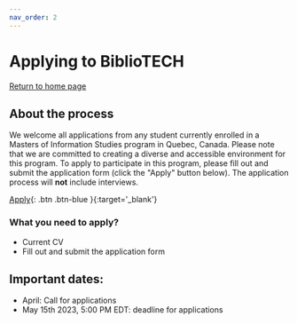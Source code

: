 ```yaml
---
nav_order: 2
---
```


# Applying to BiblioTECH
[Return to home page](https://code4libmontreal.github.io/BiblioTECH/)

## About the process
We welcome all applications from any student currently enrolled in a Masters of Information Studies program in Quebec, Canada. Please note that we are committed to creating a diverse and accessible environment for this program. To apply to participate in this program, please fill out and submit the application form (click the "Apply" button below). The application process will **not** include interviews.

[Apply](https://surveys.mcgill.ca/ls3/557326?lang=en){: .btn .btn-blue }{:target='_blank'}

### What you need to apply?
* Current CV
* Fill out and submit the application form

## Important dates: 
* April: Call for applications
* May 15th 2023, 5:00 PM EDT: deadline for applications

